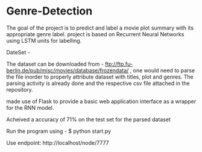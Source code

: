 # Genre-Detection

The goal of the project is to predict and label a movie plot summary with its appropriate genre label. project is based on Recurrent Neural Networks using LSTM units for labelling.

DateSet - 

The dataset can be downloaded from - ftp://ftp.fu-berlin.de/pub/misc/movies/database/frozendata/ , one would need to parse the file inorder to properly attribute dataset with titles, plot and genres. The parsing activity is already done and the respective csv file attached in the repository.

made use of Flask to provide a basic web application interface as a wrapper for the RNN model.

Acheived a accuracy of 71% on the test set for the parsed dataset


Run the program using - $ python start.py

Use endpoint: http://localhost/node/7777

